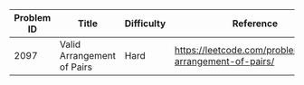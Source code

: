 | Problem ID | Title | Difficulty | Reference
| --- | --- | --- | ---
| 2097 | Valid Arrangement of Pairs | Hard | https://leetcode.com/problems/valid-arrangement-of-pairs/
